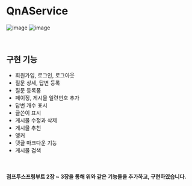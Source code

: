 # QnAService


![image](https://github.com/mmunkyeong/QnAService/assets/62290451/cec0bb1d-958f-42e9-8e53-4f5729c58f65)
![image](https://github.com/mmunkyeong/QnAService/assets/62290451/9af61844-748b-4100-8664-fe1f958d4736)

<br>

## 구현 기능

- 회원가입, 로그인, 로그아웃
- 질문 상세, 답변 등록
- 질문 등록폼
- 페이징, 게시물 일련번호 추가
- 답변 개수 표시
- 글쓴이 표시
- 게시물 수정과 삭제
- 게시물 추천
- 앵커
- 댓글 마크다운 기능
- 게시물 검색

<br>

#### 점프투스프링부트 2장 ~ 3장을 통해 위와 같은 기능들을 추가하고, 구현하였습니다. 

